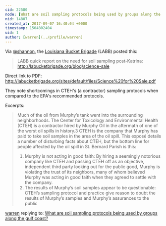 ```yaml
---
cid: 22580
node: [What are soil sampling protocols being used by groups along the gulf coast?](../notes/stevie/08-31-2017/what-are-soil-sampling-protocols-being-used-by-groups-along-the-gulf-coast)
nid: 14807
created_at: 2017-09-07 16:40:04 +0000
timestamp: 1504802404
uid: 1
author: [warren](../profile/warren)
---
```


Via [@shannon](/profile/shannon), the [Louisiana Bucket Brigade](http://labucketbrigade.org) (LABB) posted this: 

> LABB quick report on the need for soil sampling post-Katrina: http://labucketbrigade.org/blog/science-sale

Direct link to PDF: http://labucketbrigade.org/sites/default/files/Science%20for%20Sale.pdf

They note shortcomings in CTEH's (a contractor) sampling protocols when compared to the EPA's recommended protocols.

Excerpts:

> Much of the oil from Murphy’s tank went into the surrounding neighborhoods.
> The Center for Toxicology and Environmental Health (CTEH) is a contractor hired by Murphy Oil in the aftermath of one of the worst oil spills in history.3 CTEH is the company that Murphy has paid to take soil samples in the area of the oil spill.
> This exposé details a number of disturbing facts about CTEH, but the bottom line for people affected by the oil spill in St. Bernard Parish is this:
> 1. Murphy is not acting in good faith: By hiring a seemingly notorious company like CTEH and passing CTEH off as an objective, independent third party looking out for the public good, Murphy is violating the trust of its neighbors, many of whom believed Murphy was acting in good faith when they agreed to settle with the company.
> 2. The results of Murphy’s soil samples appear to be questionable: CTEH’s sampling protocol and practice give reason to doubt the results of Murphy’s samples and Murphy’s assurances to the public

[warren](../profile/warren) replying to: [What are soil sampling protocols being used by groups along the gulf coast?](../notes/stevie/08-31-2017/what-are-soil-sampling-protocols-being-used-by-groups-along-the-gulf-coast)

